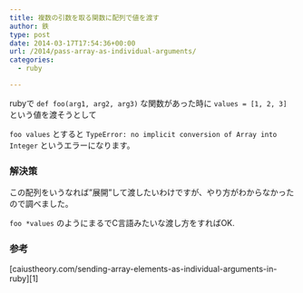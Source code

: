 ```yaml
---
title: 複数の引数を取る関数に配列で値を渡す
author: 鉄
type: post
date: 2014-03-17T17:54:36+00:00
url: /2014/pass-array-as-individual-arguments/
categories:
  - ruby

---
```

rubyで `def foo(arg1, arg2, arg3)` な関数があった時に `values = [1, 2, 3]` という値を渡そうとして

`foo values` とすると `TypeError: no implicit conversion of Array into Integer` というエラーになります。

### 解決策

この配列をいうなれば”展開”して渡したいわけですが、やり方がわからなかったので調べました。

`foo *values` のようにまるでC言語みたいな渡し方をすればOK.

### 参考

[caiustheory.com/sending-array-elements-as-individual-arguments-in-ruby][1]

